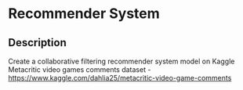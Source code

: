 # Recommender System

## Description

Create a collaborative filtering recommender system model on Kaggle Metacritic video games comments dataset - https://www.kaggle.com/dahlia25/metacritic-video-game-comments

